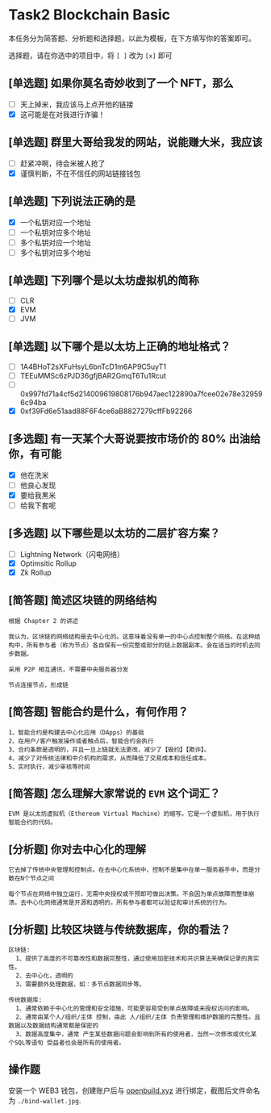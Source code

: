 # Task2 Blockchain Basic

本任务分为简答题、分析题和选择题，以此为模板，在下方填写你的答案即可。

选择题，请在你选中的项目中，将 `[ ]` 改为 `[x]` 即可

## [单选题] 如果你莫名奇妙收到了一个 NFT，那么

- [ ] 天上掉米，我应该马上点开他的链接
- [x] 这可能是在对我进行诈骗！

## [单选题] 群里大哥给我发的网站，说能赚大米，我应该

- [ ] 赶紧冲啊，待会米被人抢了
- [x] 谨慎判断，不在不信任的网站链接钱包

## [单选题] 下列说法正确的是

- [x] 一个私钥对应一个地址
- [ ] 一个私钥对应多个地址
- [ ] 多个私钥对应一个地址
- [ ] 多个私钥对应多个地址

## [单选题] 下列哪个是以太坊虚拟机的简称

- [ ] CLR
- [x] EVM
- [ ] JVM

## [单选题] 以下哪个是以太坊上正确的地址格式？

- [ ] 1A4BHoT2sXFuHsyL6bnTcD1m6AP9C5uyT1
- [ ] TEEuMMSc6zPJD36gfjBAR2GmqT6Tu1Rcut
- [ ] 0x997fd71a4cf5d214009619808176b947aec122890a7fcee02e78e329596c94ba
- [x] 0xf39Fd6e51aad88F6F4ce6aB8827279cffFb92266

## [多选题] 有一天某个大哥说要按市场价的 80% 出油给你，有可能

- [x] 他在洗米
- [ ] 他良心发现
- [x] 要给我黒米
- [ ] 给我下套呢

## [多选题] 以下哪些是以太坊的二层扩容方案？

- [ ] Lightning Network（闪电网络）
- [x] Optimsitic Rollup
- [x] Zk Rollup

## [简答题] 简述区块链的网络结构

```
根据 Chapter 2 的讲述

我认为，区块链的网络结构是去中心化的。这意味着没有单一的中心点控制整个网络。在这种结构中，所有参与者（称为节点）各自保有一份完整或部分的链上数据副本。会在适当的时机去同步数据。

采用 P2P 相互通讯，不需要中央服务器分发

节点连接节点，形成链
```

## [简答题] 智能合约是什么，有何作用？

```
1、智能合约是构建去中心化应用（DApps）的基础
2、在用户/客户触发操作或者触点后，智能合约会执行
3、合约条款是透明的，并且一旦上链就无法更改，减少了【毁约】【欺诈】。
4、减少了对传统法律和中介机构的需求，从而降低了交易成本和信任成本。
5、实时执行，减少审核等时间
```

## [简答题] 怎么理解大家常说的 `EVM` 这个词汇？

```
EVM 是以太坊虚拟机（Ethereum Virtual Machine）的缩写。它是一个虚拟机，用于执行智能合约的代码。
```

## [分析题] 你对去中心化的理解

```
它去掉了传统中央管理和控制点。在去中心化系统中，控制不是集中在单一服务器手中，而是分散在N个节点之间

每个节点在网络中独立运行，无需中央授权或干预即可做出决策。不会因为单点故障而整体崩溃。去中心化网络通常是开源和透明的，所有参与者都可以验证和审计系统的行为。
```

## [分析题] 比较区块链与传统数据库，你的看法？

```
区块链:
  1、提供了高度的不可篡改性和数据完整性，通过使用加密技术和共识算法来确保记录的真实性。
  2、去中心化，透明的
  3、需要额外处理数据，如：多节点数据同步等。

传统数据库: 
  1、通常依赖于中心化的管理和安全措施，可能更容易受到单点故障或未授权访问的影响。
  2、通常由某个人/组织/主体 控制，由此 人/组织/主体 负责管理和维护数据的完整性。且数据以及数据结构通常都是保密的
  3、数据高度集中，通常 产生某些数据问题会影响到所有的使用者，当然一次修改或优化某个SQL等语句 受益者也会是所有的使用者。
```

## 操作题

安装一个 WEB3 钱包，创建账户后与 [openbuild.xyz](https://openbuild.xyz/profile) 进行绑定，截图后文件命名为 `./bind-wallet.jpg`.
